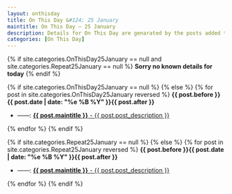 ```yaml
---
layout: onthisday
title: On This Day &#124; 25 January
maintitle: On This Day — 25 January
description: Details for On This Day are genarated by the posts added to the website so the content is subject to changes/updates over time.
categories: [On This Day]
---
```


{% if site.categories.OnThisDay25January == null and site.categories.Repeat25January == null %}
<strong>Sorry no known details for today</strong>
{% endif %}

{% if site.categories.OnThisDay25January == null %}
{% else %}
{% for post in site.categories.OnThisDay25January reversed %}
<strong>{{ post.before }}{{ post.date | date: "%e %B %Y" }}{{ post.after }}</strong>
<ul>
<li> ——: <a href="{{ post.url }}"><strong>{{ post.maintitle }}</strong> - {{ post.post_description }}</a></li>
</ul>
{% endfor %}
{% endif %}

{% if site.categories.Repeat25January == null %}
{% else %}
{% for post in site.categories.Repeat25January reversed %}
<strong>{{ post.before }}{{ post.date | date: "%e %B %Y" }}{{ post.after }}</strong>
<ul>
<li> ——: <a href="{{ post.url }}"><strong>{{ post.maintitle }}</strong> - {{ post.post_description }}</a></li>
</ul>
{% endfor %}
{% endif %}
